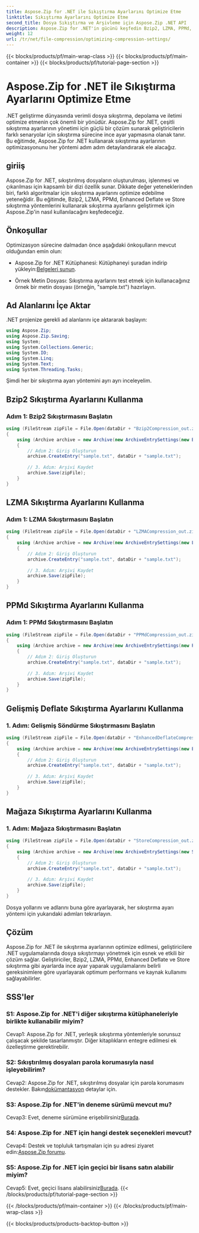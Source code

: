 ```yaml
---
title: Aspose.Zip for .NET ile Sıkıştırma Ayarlarını Optimize Etme
linktitle: Sıkıştırma Ayarlarını Optimize Etme
second_title: Dosya Sıkıştırma ve Arşivleme için Aspose.Zip .NET API
description: Aspose.Zip for .NET'in gücünü keşfedin Bzip2, LZMA, PPMd, Enhanced Deflate ve Store yöntemlerini kullanarak sıkıştırma ayarlarını adım adım optimize etmeyi öğrenin. Verimli dosya sıkıştırmayla .NET uygulamalarınızı geliştirin.
weight: 12
url: /tr/net/file-compression/optimizing-compression-settings/
---
```


{{< blocks/products/pf/main-wrap-class >}}
{{< blocks/products/pf/main-container >}}
{{< blocks/products/pf/tutorial-page-section >}}

# Aspose.Zip for .NET ile Sıkıştırma Ayarlarını Optimize Etme

.NET geliştirme dünyasında verimli dosya sıkıştırma, depolama ve iletimi optimize etmenin çok önemli bir yönüdür. Aspose.Zip for .NET, çeşitli sıkıştırma ayarlarının yönetimi için güçlü bir çözüm sunarak geliştiricilerin farklı senaryolar için sıkıştırma sürecine ince ayar yapmasına olanak tanır. Bu eğitimde, Aspose.Zip for .NET kullanarak sıkıştırma ayarlarının optimizasyonunu her yöntemi adım adım detaylandırarak ele alacağız.

## giriiş

Aspose.Zip for .NET, sıkıştırılmış dosyaların oluşturulması, işlenmesi ve çıkarılması için kapsamlı bir dizi özellik sunar. Dikkate değer yeteneklerinden biri, farklı algoritmalar için sıkıştırma ayarlarını optimize edebilme yeteneğidir. Bu eğitimde, Bzip2, LZMA, PPMd, Enhanced Deflate ve Store sıkıştırma yöntemlerini kullanarak sıkıştırma ayarlarını geliştirmek için Aspose.Zip'in nasıl kullanılacağını keşfedeceğiz.

## Önkoşullar

Optimizasyon sürecine dalmadan önce aşağıdaki önkoşulların mevcut olduğundan emin olun:

-  Aspose.Zip for .NET Kütüphanesi: Kütüphaneyi şuradan indirip yükleyin:[Belgeleri sunun](https://reference.aspose.com/zip/net/).

- Örnek Metin Dosyası: Sıkıştırma ayarlarını test etmek için kullanacağınız örnek bir metin dosyası (örneğin, "sample.txt") hazırlayın.

## Ad Alanlarını İçe Aktar

.NET projenize gerekli ad alanlarını içe aktararak başlayın:

```csharp
using Aspose.Zip;
using Aspose.Zip.Saving;
using System;
using System.Collections.Generic;
using System.IO;
using System.Linq;
using System.Text;
using System.Threading.Tasks;
```

Şimdi her bir sıkıştırma ayarı yöntemini ayrı ayrı inceleyelim.

## Bzip2 Sıkıştırma Ayarlarını Kullanma

### Adım 1: Bzip2 Sıkıştırmasını Başlatın

```csharp
using (FileStream zipFile = File.Open(dataDir + "Bzip2Compression_out.zip", FileMode.Create))
{
    using (Archive archive = new Archive(new ArchiveEntrySettings(new Bzip2CompressionSettings())))
    {
        // Adım 2: Giriş Oluşturun
        archive.CreateEntry("sample.txt", dataDir + "sample.txt");
        
        // 3. Adım: Arşivi Kaydet
        archive.Save(zipFile);
    }
}
```

## LZMA Sıkıştırma Ayarlarını Kullanma

### Adım 1: LZMA Sıkıştırmasını Başlatın

```csharp
using (FileStream zipFile = File.Open(dataDir + "LZMACompression_out.zip", FileMode.Create))
{
    using (Archive archive = new Archive(new ArchiveEntrySettings(new LzmaCompressionSettings())))
    {
        // Adım 2: Giriş Oluşturun
        archive.CreateEntry("sample.txt", dataDir + "sample.txt");
        
        // 3. Adım: Arşivi Kaydet
        archive.Save(zipFile);
    }
}
```

## PPMd Sıkıştırma Ayarlarını Kullanma

### Adım 1: PPMd Sıkıştırmasını Başlatın

```csharp
using (FileStream zipFile = File.Open(dataDir + "PPMdCompression_out.zip", FileMode.Create))
{
    using (Archive archive = new Archive(new ArchiveEntrySettings(new PPMdCompressionSettings())))
    {
        // Adım 2: Giriş Oluşturun
        archive.CreateEntry("sample.txt", dataDir + "sample.txt");
        
        // 3. Adım: Arşivi Kaydet
        archive.Save(zipFile);
    }
}
```

## Gelişmiş Deflate Sıkıştırma Ayarlarını Kullanma

### 1. Adım: Gelişmiş Söndürme Sıkıştırmasını Başlatın

```csharp
using (FileStream zipFile = File.Open(dataDir + "EnhancedDeflateCompression_out.zip", FileMode.Create))
{
    using (Archive archive = new Archive(new ArchiveEntrySettings(new EnhancedDeflateCompressionSettings())))
    {
        // Adım 2: Giriş Oluşturun
        archive.CreateEntry("sample.txt", dataDir + "sample.txt");
        
        // 3. Adım: Arşivi Kaydet
        archive.Save(zipFile);
    }
}
```

## Mağaza Sıkıştırma Ayarlarını Kullanma

### 1. Adım: Mağaza Sıkıştırmasını Başlatın

```csharp
using (FileStream zipFile = File.Open(dataDir + "StoreCompression_out.zip", FileMode.Create))
{
    using (Archive archive = new Archive(new ArchiveEntrySettings(new StoreCompressionSettings())))
    {
        // Adım 2: Giriş Oluşturun
        archive.CreateEntry("sample.txt", dataDir + "sample.txt");
        
        // 3. Adım: Arşivi Kaydet
        archive.Save(zipFile);
    }
}
```

Dosya yollarını ve adlarını buna göre ayarlayarak, her sıkıştırma ayarı yöntemi için yukarıdaki adımları tekrarlayın.

## Çözüm

Aspose.Zip for .NET ile sıkıştırma ayarlarının optimize edilmesi, geliştiricilere .NET uygulamalarında dosya sıkıştırmayı yönetmek için esnek ve etkili bir çözüm sağlar. Geliştiriciler, Bzip2, LZMA, PPMd, Enhanced Deflate ve Store sıkıştırma gibi ayarlarda ince ayar yaparak uygulamalarını belirli gereksinimlere göre uyarlayarak optimum performans ve kaynak kullanımı sağlayabilirler.

## SSS'ler

### S1: Aspose.Zip for .NET'i diğer sıkıştırma kütüphaneleriyle birlikte kullanabilir miyim?

Cevap1: Aspose.Zip for .NET, yerleşik sıkıştırma yöntemleriyle sorunsuz çalışacak şekilde tasarlanmıştır. Diğer kitaplıkların entegre edilmesi ek özelleştirme gerektirebilir.

### S2: Sıkıştırılmış dosyaları parola korumasıyla nasıl işleyebilirim?

 Cevap2: Aspose.Zip for .NET, sıkıştırılmış dosyalar için parola korumasını destekler. Bakın[dokümantasyon](https://reference.aspose.com/zip/net/) detaylar için.

### S3: Aspose.Zip for .NET'in deneme sürümü mevcut mu?

 Cevap3: Evet, deneme sürümüne erişebilirsiniz[Burada](https://releases.aspose.com/).

### S4: Aspose.Zip for .NET için hangi destek seçenekleri mevcut?

Cevap4: Destek ve topluluk tartışmaları için şu adresi ziyaret edin:[Aspose.Zip forumu](https://forum.aspose.com/c/zip/37).

### S5: Aspose.Zip for .NET için geçici bir lisans satın alabilir miyim?

 Cevap5: Evet, geçici lisans alabilirsiniz[Burada](https://purchase.aspose.com/temporary-license/).
{{< /blocks/products/pf/tutorial-page-section >}}

{{< /blocks/products/pf/main-container >}}
{{< /blocks/products/pf/main-wrap-class >}}

{{< blocks/products/products-backtop-button >}}

